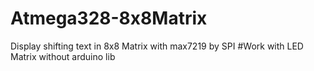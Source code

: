 # Atmega328-8x8Matrix
Display shifting text in 8x8 Matrix with max7219 by SPI
#Work with LED Matrix without arduino lib
